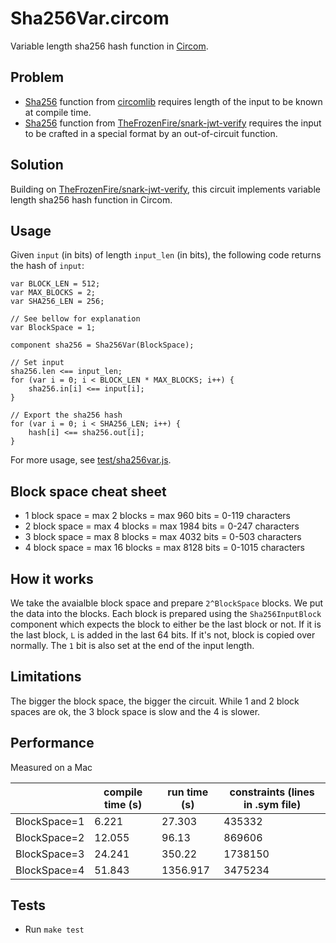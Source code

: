 # Sha256Var.circom
Variable length sha256 hash function in [Circom](https://docs.circom.io/).

## Problem
- [Sha256](https://github.com/iden3/circomlib/tree/master/circuits/sha256) function from [circomlib](https://github.com/iden3/circomlib) requires length of the input to be known at compile time.
- [Sha256](https://github.com/TheFrozenFire/snark-jwt-verify/blob/master/circuits/sha256.circom) function from [TheFrozenFire/snark-jwt-verify](https://github.com/TheFrozenFire/snark-jwt-verify) requires the input to be crafted in a special format by an out-of-circuit function.

## Solution
Building on [TheFrozenFire/snark-jwt-verify](https://github.com/TheFrozenFire/snark-jwt-verify), this circuit implements variable length sha256 hash function in Circom.

## Usage
Given `input` (in bits) of length `input_len` (in bits), the following code returns the hash of `input`:

```circom
var BLOCK_LEN = 512;
var MAX_BLOCKS = 2;
var SHA256_LEN = 256;

// See bellow for explanation
var BlockSpace = 1;

component sha256 = Sha256Var(BlockSpace);

// Set input
sha256.len <== input_len;
for (var i = 0; i < BLOCK_LEN * MAX_BLOCKS; i++) {
    sha256.in[i] <== input[i];
}

// Export the sha256 hash
for (var i = 0; i < SHA256_LEN; i++) {
    hash[i] <== sha256.out[i];
}
```

For more usage, see [test/sha256var.js](test/sha256var.js).

## Block space cheat sheet
- 1 block space = max 2 blocks = max 960 bits = 0-119 characters
- 2 block space = max 4 blocks = max 1984 bits = 0-247 characters
- 3 block space = max 8 blocks = max 4032 bits = 0-503 characters
- 4 block space = max 16 blocks = max 8128 bits = 0-1015 characters

## How it works
We take the avaialble block space and prepare `2^BlockSpace` blocks. We put the data into the blocks. Each block is prepared using the `Sha256InputBlock` component which expects the block to either be the last block or not. If it is the last block, `L` is added in the last 64 bits. If it's not, block is copied over normally. The `1` bit is also set at the end of the input length.

## Limitations
The bigger the block space, the bigger the circuit. While 1 and 2 block spaces are ok, the 3 block space is slow and the 4 is slower.

## Performance
Measured on a Mac

|              | compile time (s) | run time (s) | constraints (lines in .sym file) |
|--------------|------------------|--------------|----------------------------------|
| BlockSpace=1 |            6.221 |       27.303 |                           435332 |
| BlockSpace=2 |           12.055 |        96.13 |                           869606 |
| BlockSpace=3 |           24.241 |       350.22 |                          1738150 |
| BlockSpace=4 |           51.843 |     1356.917 |                          3475234 |

## Tests
- Run `make test`
